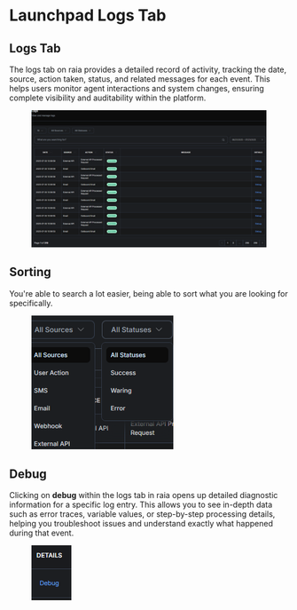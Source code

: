 # Launchpad Logs Tab

## Logs Tab

The logs tab on raia provides a detailed record of activity, tracking the date, source, action taken, status, and related messages for each event. This helps users monitor agent interactions and system changes, ensuring complete visibility and auditability within the platform.

<figure><img src="../../.gitbook/assets/image (5) (1).png" alt=""><figcaption></figcaption></figure>

## Sorting

You're able to search a lot easier, being able to sort what you are looking for specifically.

<figure><img src="../../.gitbook/assets/image (6) (1).png" alt=""><figcaption></figcaption></figure>

## Debug

Clicking on **debug** within the logs tab in raia opens up detailed diagnostic information for a specific log entry. This allows you to see in-depth data such as error traces, variable values, or step-by-step processing details, helping you troubleshoot issues and understand exactly what happened during that event.

<figure><img src="../../.gitbook/assets/image (7) (1).png" alt=""><figcaption></figcaption></figure>
